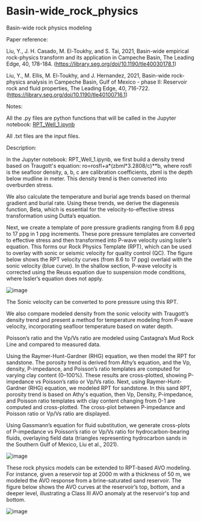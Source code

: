 # Basin-wide_rock_physics

Basin-wide rock physics modeling

Paper reference:

Liu, Y., J. H. Casado, M. El-Toukhy, and S. Tai, 2021, Basin-wide empirical rock-physics transform and its application in Campeche Basin, The Leading Edge, 40, 178-184.
(https://library.seg.org/doi/10.1190/tle40030178.1)

Liu, Y., M. Ellis, M. El-Toukhy, and J. Hernandez, 2021, Basin-wide rock-physics analysis in Campeche Basin, Gulf of Mexico - phase II: Reservoir rock and fluid properties, The Leading Edge, 40, 716-722.
(https://library.seg.org/doi/10.1190/tle40100716.1)

Notes:

All the .py files are python functions that will be called in the Jupyter notebook: [RPT_Well_1.ipynb](/RPT_Well_1.ipynb)

All .txt files are the input files.  

Description:

In the Jupyter notebook: RPT_Well_1.ipynb, we first build a density trend based on Traugott's equation: ro=rosfl+a*(zbml*3.2808/c)**b, where rosfl is the seafloor density, a, b, c are calibration coefficients, zbml is the depth below mudline in meter. This density trend is then converted into overburden stress. 

We also calculate the temperature and burial age trends based on thermal gradient and burial rate. Using these trends, we derive the diagenesis function, Beta, which is essential for the velocity-to-effective stress transformation using Dutta’s equation.

Next, we create a template of pore pressure gradients ranging from 8.6 ppg to 17 ppg in 1 ppg increments. These pore pressure templates are converted to effective stress and then transformed into P-wave velocity using Issler’s equation. This forms our Rock Physics Template (RPT), which can be used to overlay with sonic or seismic velocity for quality control (QC). The figure below shows the RPT velocity curves (from 8.6 to 17 ppg) overlaid with the sonic velocity (blue curve). In the shallow section, P-wave velocity is corrected using the Reuss equation due to suspension mode conditions, where Issler’s equation does not apply.

![image](https://github.com/user-attachments/assets/ed40a158-a123-4f72-bc4b-f2288fcf1e05)

The Sonic velocity can be converted to pore pressure using this RPT.

We also compare modeled density from the sonic velocity with Traugott’s density trend and present a method for temperature modeling from P-wave velocity, incorporating seafloor temperature based on water depth.

Poisson’s ratio and the Vp/Vs ratio are modeled using Castagna’s Mud Rock Line and compared to measured data.

Using the Raymer-Hunt-Gardner (RHG) equation, we then model the RPT for sandstone. The porosity trend is derived from Athy’s equation, and the Vp, density, P-impedance, and Poisson’s ratio templates are computed for varying clay content (0–100%). These results are cross-plotted, showing P-impedance vs Poisson’s ratio or Vp/Vs ratio.
Next, using Raymer-Hunt-Gardner (RHG) equation, we modeled RPT for sandstone. In this sand RPT, porosity trend is based on Athy's equation, then Vp, Density, P-impedance, and Poisson ratio templates with clay content changing from 0-1 are computed and cross-plotted. The cross-plot between P-impedance and Poisson ratio or Vp/Vs ratio are displayed.

Using Gassmann’s equation for fluid substitution, we generate cross-plots of P-impedance vs Poisson’s ratio or Vp/Vs ratio for hydrocarbon-bearing fluids, overlaying field data (triangles representing hydrocarbon sands in the Southern Gulf of Mexico, Liu et al., 2021).

![image](https://github.com/yjliu212/Basin-wide_rock_physics/assets/29761191/830edeff-45c8-4884-8f82-0956bf82c42a)

These rock physics models can be extended to RPT-based AVO modeling. For instance, given a reservoir top at 2000 m with a thickness of 50 m, we modeled the AVO response from a brine-saturated sand reservoir. The figure below shows the AVO curves at the reservoir’s top, bottom, and a deeper level, illustrating a Class III AVO anomaly at the reservoir's top and bottom.

![image](https://github.com/user-attachments/assets/b0c4c93c-baac-4596-9d0f-b0e6b049ecca)

